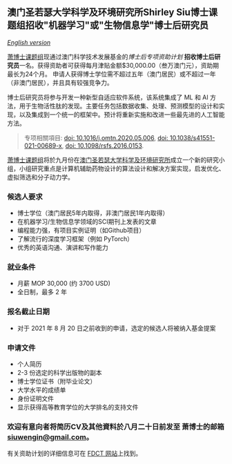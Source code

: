 ## 澳门圣若瑟大学科学及环境研究所Shirley Siu博士课题组招收"机器学习"或"生物信息学"博士后研究员 

*[English version](vacancy.md)*

[萧博士课题组](https://cbbio.online)现通过澳门科学技术发展基金的*博士后专项资助计划* **招收博士后研究员**一名。获得资助者可获得每月津贴金额$30,000.00（叁万澳门元），资助期最长为24个月。
申请人获得博士学位需不超过五年（澳门居民）或不超过一年（非澳门居民），并且具有较强竞争力。

博士后研究员将参与开发一种新型自适应软件系统，该系统集成了 ML 和 AI 方法，用于生物活性肽的发现。主要任务包括数据收集、处理、预测模型的设计和实现，以及集成到一个统一的框架中。预计将重新实施和改进一些最先进的人工智能方法。

> 专项相關項目:  [doi: 10.1016/j.omtn.2020.05.006](https://doi.org/10.1016/j.omtn.2020.05.006), [doi: 10.1038/s41551-021-00689-x](https://doi.org/10.1038/s41551-021-00689-x), [doi: 10.1098/rsfs.2016.0153](https://doi.org/10.1098/rsfs.2016.0153).

[萧博士课题组](https://cbbio.online)将於九月份在[澳门圣若瑟大学科学及环境研究所](http://ise.usj.edu.mo/)成立一个新的研究小组，小组研究重点是计算机辅助药物设计的算法设计和解决方案实现，启发优化、虚拟筛选和分子动力学。

### 候选人要求
- 博士学位（澳门居民5年内取得，非澳门居民1年内取得）
- 在机器学习/生物信息学领域的SCI期刊上发表的文章
- 编程能力强，有项目实例证明（如Github项目）
- 了解流行的深度学习框架（例如 PyTorch）
- 优秀的英语沟通、演讲和写作能力

### 就业条件
- 月薪 MOP 30,000 (约 3700 USD)
- 全日制，最多 2 年

### 报名截止日期
- 对于 2021 年 8 月 20 日之前收到的申请，选定的候选人将被纳入基金提案

### 申请文件
- 个人简历
- 2-3 份选定的科学出版物的副本
- 博士学位证书（附毕业论文）
- 大学水平的成绩单
- 身份证明文件
- 显示获得高等教育学位的大学排名的支持文件


### 欢迎有意向者将简历CV及其他資料於八月二十日前发至 萧博士的邮箱 siuwengin@gmail.com。
有关资助计划的详细信息可在 [FDCT 网站](https://www.fdct.gov.mo/en/postdoc.html)上找到。
